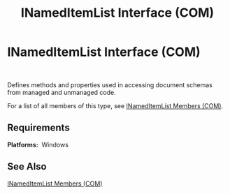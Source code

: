 ﻿---
title: INamedItemList Interface (COM)
TOCTitle: INamedItemList Interface (COM)
ms:assetid: deb019bc-d498-4997-b9b3-a497d94411cc
ms:mtpsurl: https://msdn.microsoft.com/library/Aa561478(v=BTS.80)
ms:contentKeyID: 51532834
ms.date: 08/30/2017
mtps_version: v=BTS.80
---

# INamedItemList Interface (COM)

 

Defines methods and properties used in accessing document schemas from managed and unmanaged code.

For a list of all members of this type, see [INamedItemList Members (COM)](inameditemlist-members-com.md).

## Requirements

**Platforms:**  Windows

## See Also

[INamedItemList Members (COM)](inameditemlist-members-com.md)

